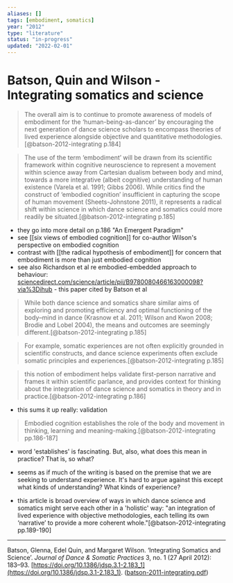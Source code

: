 ```yaml
---
aliases: []
tags: [embodiment, somatics]
year: "2012"
type: "literature"
status: "in-progress"
updated: "2022-02-01"
---
```


#  Batson, Quin and Wilson - Integrating somatics and science

> The overall aim is to continue to promote awareness of models of embodiment for the ‘human-being-as-dancer’ by encouraging the next generation of dance science scholars to encompass theories of lived experience alongside objective and quantitative methodologies.[@batson-2012-integrating p.184]

> The use of the term ‘embodiment’ will be drawn from its scientific framework within cognitive neuroscience to represent a movement within science away from Cartesian dualism between body and mind, towards a more integrative (albeit cognitive) understanding of human existence (Varela et al. 1991; Gibbs 2006). While critics find the construct of ‘embodied cognition’ insufficient in capturing the scope of human movement (Sheets-Johnstone 2011), it represents a radical shift within science in which dance science and somatics could more readily be situated.[@batson-2012-integrating p.185]

- they go into more detail on p.186 "An Emergent Paradigm"
- see [[six views of embodied cognition]] for co-author Wilson's perspective on embodied cognition
- contrast with [[the radical hypothesis of embodiment]] for concern that embodiment is more than just embodied cognition
- see also Richardson et al re embodied-embedded approach to behaviour: [sciencedirect.com/science/article/pii/B9780080466163000098?via%3Dihub](https://www.sciencedirect.com/science/article/pii/B9780080466163000098?via%3Dihub) - this paper cited by Batson et al

> While both dance science and somatics share similar aims of exploring and promoting efficiency and optimal functioning of the body–mind in dance (Krasnow et al. 2011; Wilson and Kwon 2008; Brodie and Lobel 2004), the means and outcomes are seemingly different.[@batson-2012-integrating p.185]

> For example, somatic experiences are not often explicitly grounded in scientific constructs, and dance science experiments often exclude somatic principles and experiences.[@batson-2012-integrating p.185]

 > this notion of embodiment helps validate first-person narrative and frames it within scientific parlance, and provides context for thinking about the integration of dance science and somatics in theory and in practice.[@batson-2012-integrating p.186]
- this sums it up really: validation

> Embodied cognition establishes the role of the body and movement in thinking, learning and meaning-making.[@batson-2012-integrating pp.186-187] 
- word 'establishes' is fascinating. But, also, what does this mean in practice? That is, so what?

- seems as if much of the writing is based on the premise that we are seeking to understand experience. It's hard to argue against this except what kinds of understanding? What kinds of experience? 
- this article is broad overview of ways in which dance science and somatics might serve each other in a 'holistic' way: "an integration of lived experience with objective methodologies, each telling its own ‘narrative’ to provide a more coherent whole."[@batson-2012-integrating pp.189-190]

---

Batson, Glenna, Edel Quin, and Margaret Wilson. ‘Integrating Somatics and Science’. _Journal of Dance & Somatic Practices_ 3, no. 1 (27 April 2012): 183–93. [https://doi.org/10.1386/jdsp.3.1-2.183_1](https://doi.org/10.1386/jdsp.3.1-2.183_1).  ([batson-2011-integrating.pdf](hook://file/8hr9m0Gxc?p=RHJvcGJveC9iaWJsaW9ncmFwaHkgcGRmcw==&n=batson%2D2011%2Dintegrating%2Epdf))